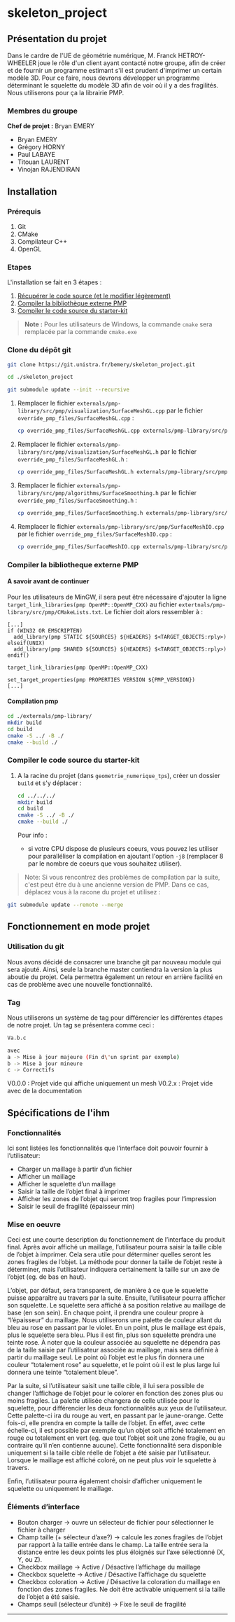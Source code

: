 # skeleton_project

## Présentation du projet

Dans le cardre de l'UE de géométrie numérique, M. Franck HETROY-WHEELER joue le 
rôle d'un client ayant contacté notre groupe, afin de créer et de fournir un
programme estimant s'il est prudent d'imprimer un certain modèle 3D. Pour ce
faire, nous devrons développer un programme déterminant le squelette du modèle
3D afin de voir où il y a des fragilités. Nous utiliserons pour ça la librairie
PMP.

### Membres du groupe

**Chef de projet :** Bryan EMERY

* Bryan EMERY
* Grégory HORNY
* Paul LABAYE
* Titouan LAURENT
* Vinojan RAJENDIRAN

## Installation

### Prérequis

1. Git
2. CMake
3. Compilateur C++
4. OpenGL

### Etapes

L'installation se fait en 3 étapes :

1. [Récupérer le code source (et le modifier légèrement)](#recuperer-le-code-souce-et-le-modifier)
2. [Compiler la bibliothèque externe PMP](#compiler-la-bibliotheque-externe-pmp)
3. [Compiler le code source du starter-kit](#compiler-le-code-source-du-starter-kit)

> **Note :** Pour les utilisateurs de Windows, la commande `cmake` sera remplacée par la commande `cmake.exe`

### Clone du dépôt git

```bash
git clone https://git.unistra.fr/bemery/skeleton_project.git

cd ./skeleton_project

git submodule update --init --recursive
```

1. Remplacer le fichier `externals/pmp-library/src/pmp/visualization/SurfaceMeshGL.cpp` par le fichier `override_pmp_files/SurfaceMeshGL.cpp` :

   ```bash
   cp override_pmp_files/SurfaceMeshGL.cpp externals/pmp-library/src/pmp/visualization/SurfaceMeshGL.cpp
   ```

2. Remplacer le fichier `externals/pmp-library/src/pmp/visualization/SurfaceMeshGL.h` par le fichier `override_pmp_files/SurfaceMeshGL.h` :

   ```bash
   cp override_pmp_files/SurfaceMeshGL.h externals/pmp-library/src/pmp/visualization/SurfaceMeshGL.h
   ```

3. Remplacer le fichier `externals/pmp-library/src/pmp/algorithms/SurfaceSmoothing.h` par le fichier `override_pmp_files/SurfaceSmoothing.h` :
   ```bash
   cp override_pmp_files/SurfaceSmoothing.h externals/pmp-library/src/pmp/algorithms/SurfaceSmoothing.h
   ```

4. Remplacer le fichier `externals/pmp-library/src/pmp/SurfaceMeshIO.cpp` par le fichier `override_pmp_files/SurfaceMeshIO.cpp` :
   ```bash
   cp override_pmp_files/SurfaceMeshIO.cpp externals/pmp-library/src/pmp/SurfaceMeshIO.cpp
   ```

### Compiler la bibliotheque externe PMP

#### A savoir avant de continuer

Pour les utilisateurs de MinGW, il sera peut être nécessaire d'ajouter la ligne `target_link_libraries(pmp OpenMP::OpenMP_CXX)` au fichier `extertnals/pmp-library/src/pmp/CMakeLists.txt`.
Le fichier doit alors ressembler à :

```
[...]
if (WIN32 OR EMSCRIPTEN)
  add_library(pmp STATIC ${SOURCES} ${HEADERS} $<TARGET_OBJECTS:rply>)
elseif(UNIX)
  add_library(pmp SHARED ${SOURCES} ${HEADERS} $<TARGET_OBJECTS:rply>)
endif()

target_link_libraries(pmp OpenMP::OpenMP_CXX)

set_target_properties(pmp PROPERTIES VERSION ${PMP_VERSION})
[...]
```

#### Compilation pmp

```bash
cd ./externals/pmp-library/
mkdir build
cd build
cmake -S ../ -B ./
cmake --build ./
```

### Compiler le code source du starter-kit

1. A la racine du projet (dans `geometrie_numerique_tps`), créer un dossier `build` et s'y déplacer :

   ```bash
   cd ../../../
   mkdir build
   cd build
   cmake -S ../ -B ./
   cmake --build ./
   ```

   Pour info :

   - si votre CPU dispose de plusieurs coeurs, vous pouvez les utiliser pour paralléliser la compilation en ajoutant l'option `-j8` (remplacer 8 par le nombre de coeurs que vous souhaitez utiliser).

> Note: Si vous rencontrez des problèmes de compilation par la suite, c'est peut être du à une ancienne version de PMP. Dans ce cas, déplacez vous à la racone du projet et utilisez :

   ```bash
   git submodule update --remote --merge
   ```

## Fonctionnement en mode projet

### Utilisation du git

Nous avons décidé de consacrer une branche git par nouveau module qui sera
ajouté. Ainsi, seule la branche master contiendra la version la plus aboutie du
projet. Cela permettra également un retour en arrière facilité en cas de
problème avec une nouvelle fonctionnalité.

### Tag

Nous utiliserons un système de tag pour différencier les différentes étapes de
notre projet. Un tag se présentera comme ceci :

```bash
Va.b.c

avec
a -> Mise à jour majeure (Fin d\'un sprint par exemple)
b -> Mise à jour mineure
c -> Correctifs
```

V0.0.0 : Projet vide qui affiche uniquement un mesh
V0.2.x : Projet vide avec de la documentation

## Spécifications de l'ihm

### Fonctionnalités

Ici sont listées les fonctionnalités que l’interface doit pouvoir fournir à l’utilisateur:

 - Charger un maillage à partir d’un fichier
- Afficher un maillage
- Afficher le squelette d’un maillage
- Saisir la taille de l’objet final à imprimer
- Afficher les zones de l’objet qui seront trop fragiles pour l’impression
- Saisir le seuil de fragilité (épaisseur min)


### Mise en oeuvre

Ceci est une courte description du fonctionnement de l’interface du produit final.
Après avoir affiché un maillage, l’utilisateur pourra saisir la taille cible de l’objet à imprimer. Cela sera utile pour déterminer quelles seront les zones fragiles de l’objet. La méthode pour donner la taille de l’objet reste à déterminer, mais l’utilisateur indiquera certainement la taille sur un axe de l’objet (eg. de bas en haut).
    
L’objet, par défaut, sera transparent, de manière à ce que le squelette puisse apparaître au travers par la suite. Ensuite, l’utilisateur pourra afficher son squelette. Le squelette sera affiché à sa position relative au maillage de base (en son sein). En chaque point, il prendra une couleur propre à “l’épaisseur” du maillage. Nous utiliserons une palette de couleur allant du bleu au rose en passant par le violet. En un point, plus le maillage est épais, plus le squelette sera bleu. Plus il est fin, plus son squelette prendra une teinte rose. À noter que la couleur associée au squelette ne dépendra pas de la taille saisie par l’utilisateur associée au maillage, mais sera définie à partir du maillage seul. Le point où l’objet est le plus fin donnera une couleur “totalement rose” au squelette, et le point où il est le plus large lui donnera une teinte “totalement bleue”.
    
Par la suite, si l’utilisateur saisit une taille cible, il lui sera possible de changer l’affichage de l’objet pour le colorer en fonction des zones plus ou moins fragiles. La palette utilisée changera de celle utilisée pour le squelette, pour différencier les deux fonctionnalités aux yeux de l’utilisateur. Cette palette-ci ira du rouge au vert, en passant par le jaune-orange. Cette fois-ci, elle prendra en compte la taille de l’objet. En effet, avec cette échelle-ci, il est possible par exemple qu’un objet soit affiché totalement en rouge ou totalement en vert (eg. que tout l’objet soit une zone fragile, ou au contraire qu’il n’en contienne aucune). Cette fonctionnalité sera disponible uniquement si la taille cible réelle de l’objet a été saisie par l’utilisateur. Lorsque le maillage est affiché coloré, on ne peut plus voir le squelette à travers.

Enfin, l’utilisateur pourra également choisir d’afficher uniquement le squelette ou uniquement le maillage.

### Éléments d’interface 

- Bouton charger -> ouvre un sélecteur de fichier pour sélectionner le fichier à charger
- Champ taille (+ sélecteur d’axe?) -> calcule les zones fragiles de l’objet par rapport à la taille entrée dans le champ. La taille entrée sera la distance entre les deux points les plus éloignés sur l’axe sélectionné (X, Y, ou Z).
- Checkbox maillage -> Active / Désactive l’affichage du maillage
- Checkbox squelette -> Active / Désactive l’affichage du squelette
- Checkbox coloration -> Active / Désactive la coloration du maillage en fonction des zones fragiles. Ne doit être activable uniquement si la taille de l’objet a été saisie.
- Champs seuil (sélecteur d’unité) -> Fixe le seuil de fragilité


<hr>